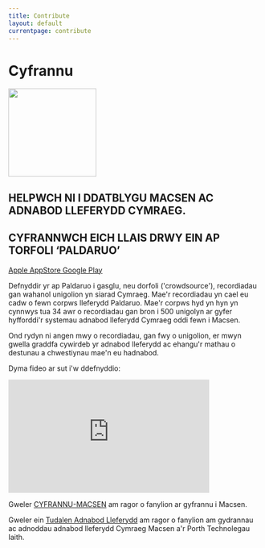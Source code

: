 ```yaml
---
title: Contribute
layout: default
currentpage: contribute
---
```


Cyfrannu
===
<img class="size-full wp-image-2758 alignleft" src="http://techiaith.cymru/wp-content/uploads/2017/01/paldaruo.png" alt="" width="175" height="175" />

## HELPWCH NI I DDATBLYGU MACSEN AC ADNABOD LLEFERYDD CYMRAEG.

## CYFRANNWCH EICH LLAIS DRWY EIN AP TORFOLI ‘PALDARUO’
<p style="text-align: left;" align="center"> <a href="https://itunes.apple.com/gb/app/paldaruo/id840185808">Apple AppStore </a>  <a href="https://play.google.com/store/apps/details?id=com.cysgliad.paldaruo">Google Play</a></p>

Defnyddir yr ap Paldaruo i gasglu, neu dorfoli ('crowdsource'), recordiadau gan wahanol unigolion yn siarad Cymraeg. Mae'r recordiadau yn cael eu cadw o fewn corpws lleferydd Paldaruo. Mae'r corpws hyd yn hyn yn cynnwys tua 34 awr o recordiadau gan bron i 500 unigolyn ar gyfer hyfforddi'r systemau adnabod lleferydd Cymraeg oddi fewn i Macsen.

Ond rydyn ni angen mwy o recordiadau, gan fwy o unigolion, er mwyn gwella graddfa cywirdeb yr adnabod lleferydd ac ehangu'r mathau o destunau a chwestiynau mae'n eu hadnabod.

Dyma fideo ar sut i'w ddefnyddio:

<iframe src="https://player.vimeo.com/video/98728429" width="400" height="225" frameborder="0" webkitallowfullscreen mozallowfullscreen allowfullscreen></iframe>

Gweler <a href="https://github.com/techiaith/macsen/blob/master/CYFRANNU-MACSEN.md">CYFRANNU-MACSEN</a> am ragor o fanylion ar gyfrannu i Macsen.

Gweler ein <a href="http://techiaith.cymru/lleferydd/adnabod-lleferydd/">Tudalen Adnabod Lleferydd</a> am ragor o fanylion am gydrannau ac adnoddau adnabod lleferydd Cymraeg Macsen a'r Porth Technolegau Iaith.
